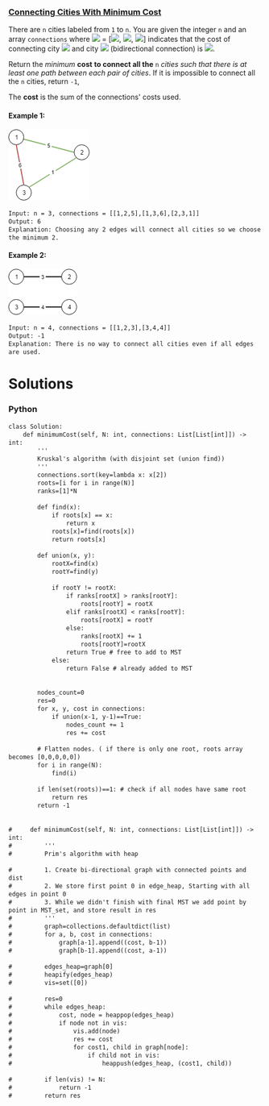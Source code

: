 ### [Connecting Cities With Minimum Cost](https://leetcode.com/problems/connecting-cities-with-minimum-cost/) <br>

There are `n` cities labeled from `1` to `n`. You are given the integer `n` and an array `connections` where <img src="https://render.githubusercontent.com/render/math?math=connections[i]"> = [<img src="https://render.githubusercontent.com/render/math?math=x_i">, <img src="https://render.githubusercontent.com/render/math?math=y_i">, <img src="https://render.githubusercontent.com/render/math?math=cost_i">] indicates that the cost of connecting city <img src="https://render.githubusercontent.com/render/math?math=x_i"> and city <img src="https://render.githubusercontent.com/render/math?math=y_i"> (bidirectional connection) is <img src="https://render.githubusercontent.com/render/math?math=cost_i">.

Return the *minimum* **cost** **to connect all the** `n` *cities such that there is at least one path between each pair of cities*. If it is impossible to connect all the `n` cities, return `-1`,

The **cost** is the sum of the connections' costs used.


#### Example 1:
<img src="../../../../../images/1135_ex1.png">

```
Input: n = 3, connections = [[1,2,5],[1,3,6],[2,3,1]]
Output: 6
Explanation: Choosing any 2 edges will connect all cities so we choose the minimum 2.

```

#### Example 2:
<img src="../../../../../images/1135_ex2.png">

```
Input: n = 4, connections = [[1,2,3],[3,4,4]]
Output: -1
Explanation: There is no way to connect all cities even if all edges are used.

```

# Solutions

### Python
```
class Solution:
    def minimumCost(self, N: int, connections: List[List[int]]) -> int:
        '''
        Kruskal's algorithm (with disjoint set (union find))
        '''
        connections.sort(key=lambda x: x[2])
        roots=[i for i in range(N)]
        ranks=[1]*N
        
        def find(x):
            if roots[x] == x:
                return x
            roots[x]=find(roots[x])
            return roots[x]
        
        def union(x, y):
            rootX=find(x)
            rootY=find(y)
            
            if rootY != rootX:
                if ranks[rootX] > ranks[rootY]:
                    roots[rootY] = rootX
                elif ranks[rootX] < ranks[rootY]:
                    roots[rootX] = rootY
                else:
                    ranks[rootX] += 1
                    roots[rootY]=rootX
                return True # free to add to MST
            else:
                return False # already added to MST
            
            
        nodes_count=0
        res=0
        for x, y, cost in connections:
            if union(x-1, y-1)==True:
                nodes_count += 1
                res += cost
              
        # Flatten nodes. ( if there is only one root, roots array becomes [0,0,0,0,0])
        for i in range(N):
            find(i)
        
        if len(set(roots))==1: # check if all nodes have same root
            return res
        return -1
    
    
#     def minimumCost(self, N: int, connections: List[List[int]]) -> int:
#         '''
#         Prim's algorithm with heap
        
#         1. Create bi-directional graph with connected points and dist
#         2. We store first point 0 in edge_heap, Starting with all edges in point 0
#         3. While we didn't finish with final MST we add point by point in MST_set, and store result in res
#         '''
#         graph=collections.defaultdict(list)
#         for a, b, cost in connections:
#             graph[a-1].append((cost, b-1))
#             graph[b-1].append((cost, a-1))
            
#         edges_heap=graph[0]
#         heapify(edges_heap)
#         vis=set([0])
    
#         res=0
#         while edges_heap:
#             cost, node = heappop(edges_heap)
#             if node not in vis:
#                 vis.add(node)
#                 res += cost
#                 for cost1, child in graph[node]:
#                     if child not in vis:
#                         heappush(edges_heap, (cost1, child))
    
#         if len(vis) != N:
#             return -1
#         return res

```
